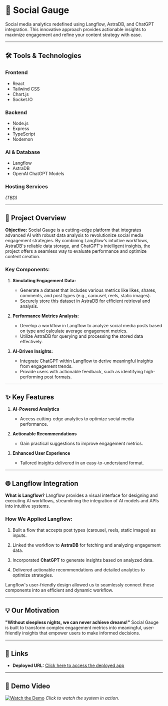 # 🎯 **Social Gauge**

Social media analytics redefined using Langflow, AstraDB, and ChatGPT integration. This innovative approach provides actionable insights to maximize engagement and refine your content strategy with ease.

---

## 🛠️ **Tools & Technologies**

### **Frontend**

- React
- Tailwind CSS
- Chart.js
- Socket.IO

### **Backend**

- Node.js
- Express
- TypeScript
- Nodemon

### **AI & Database**

- Langflow
- AstraDB
- OpenAI ChatGPT Models

### **Hosting Services**

_(TBD)_

---

## 📖 **Project Overview**

**Objective:** Social Gauge is a cutting-edge platform that integrates advanced AI with robust data analysis to revolutionize social media engagement strategies. By combining Langflow's intuitive workflows, AstraDB's reliable data storage, and ChatGPT's intelligent insights, the project offers a seamless way to evaluate performance and optimize content creation.

### **Key Components:**

1. **Simulating Engagement Data:**

   - Generate a dataset that includes various metrics like likes, shares, comments, and post types (e.g., carousel, reels, static images).
   - Securely store this dataset in AstraDB for efficient retrieval and analysis.

2. **Performance Metrics Analysis:**

   - Develop a workflow in Langflow to analyze social media posts based on type and calculate average engagement metrics.
   - Utilize AstraDB for querying and processing the stored data effectively.

3. **AI-Driven Insights:**
   - Integrate ChatGPT within Langflow to derive meaningful insights from engagement trends.
   - Provide users with actionable feedback, such as identifying high-performing post formats.

---

## ✨ **Key Features**

1. **AI-Powered Analytics**

   - Access cutting-edge analytics to optimize social media performance.

2. **Actionable Recommendations**

   - Gain practical suggestions to improve engagement metrics.

3. **Enhanced User Experience**
   - Tailored insights delivered in an easy-to-understand format.

---

## 🌐 **Langflow Integration**

**What is Langflow?**
Langflow provides a visual interface for designing and executing AI workflows, streamlining the integration of AI models and APIs into intuitive systems.

### **How We Applied Langflow:**

1. Built a flow that accepts post types (carousel, reels, static images) as inputs.

2. Linked the workflow to **AstraDB** for fetching and analyzing engagement data.

3. Incorporated **ChatGPT** to generate insights based on analyzed data.

4. Delivered actionable recommendations and detailed analytics to optimize strategies.

Langflow's user-friendly design allowed us to seamlessly connect these components into an efficient and dynamic workflow.

---

## 💡 **Our Motivation**

**"Without sleepless nights, we can never achieve dreams!"**
Social Gauge is built to transform complex engagement metrics into meaningful, user-friendly insights that empower users to make informed decisions.

---

## 🔗 **Links**

- **Deployed URL:** [Click here to access the deployed app](https://socialgauge.netlify.app/)

---

## 🎥 **Demo Video**

[![Watch the Demo](https://drive.google.com/file/d/1NuxZfvFF7kuC5y_EKTxk9wOuSlJxF-5m/view?usp=sharing)](https://www.youtube.com/watch?si=Bc0hTqQDG_mblskf&v=Z10PZcUL9K0&feature=youtu.be)
_Click to watch the system in action._
